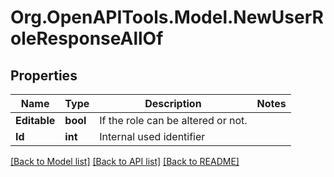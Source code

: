 
# Org.OpenAPITools.Model.NewUserRoleResponseAllOf

## Properties

Name | Type | Description | Notes
------------ | ------------- | ------------- | -------------
**Editable** | **bool** | If the role can be altered or not. | 
**Id** | **int** | Internal used identifier | 

[[Back to Model list]](../README.md#documentation-for-models)
[[Back to API list]](../README.md#documentation-for-api-endpoints)
[[Back to README]](../README.md)

